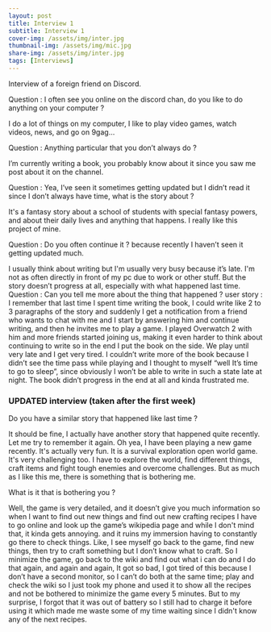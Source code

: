 ```yaml
---
layout: post
title: Interview 1
subtitle: Interview 1
cover-img: /assets/img/inter.jpg
thumbnail-img: /assets/img/mic.jpg
share-img: /assets/img/inter.jpg
tags: [Interviews]
---
```


Interview of a foreign friend on Discord.

Question : I often see you online on the discord chan, do you like to do anything on your
computer ?

I do a lot of things on my computer, I like to play video games, watch videos, news, and go
on 9gag…

Question : Anything particular that you don’t always do ?

I’m currently writing a book, you probably know about it since you saw me post about it on
the channel.

Question : Yea, I’ve seen it sometimes getting updated but I didn’t read it since I don’t always
have time, what is the story about ?

It's a fantasy story about a school of students with special fantasy powers, and about their
daily lives and anything that happens. I really like this project of mine.

Question : Do you often continue it ? because recently I haven’t seen it getting updated
much.

I usually think about writing but I'm usually very busy because it’s late. I'm not as often
directly in front of my pc due to work or other stuff.
But the story doesn’t progress at all, especially with what happened last time.
Question : Can you tell me more about the thing that happened ?
user story : I remember that last time I spent time writing the book, I could write like 2 to 3
paragraphs of the story and suddenly I get a notification from a friend who wants to chat with
me and I start by answering him and continue writing, and then he invites me to play a
game. I played Overwatch 2 with him and more friends started joining us, making it even
harder to think about continuing to write so in the end I put the book on the side.
We play until very late and I get very tired. I couldn’t write more of the book because I didn’t
see the time pass while playing and I thought to myself “well It’s time to go to sleep”, since
obviously I won’t be able to write in such a state late at night. The book didn’t progress in the
end at all and kinda frustrated me.



### UPDATED interview (taken after the first week)

Do you have a similar story that happened like last time ? 

It should be fine, I actually have another story that happened quite recently. Let me try to remember it again.
Oh yea, I have been playing a new game recently. It's actually very fun. It is a survival exploration open world game. 
It's very challenging too. I have to explore the world, find different things, craft items and fight tough enemies and overcome challenges. 
But as much as I like this me, there is something that is bothering me.

What is it that is bothering you ?

Well, the game is very detailed, and it doesn’t give you much information so when I want to find out new things and find out new crafting recipes I have to go online and look up the game’s wikipedia page and while I don't mind that, it kinda gets annoying. and it ruins my immersion having to constantly go there to check things. Like, I see myself go back to the game, find new things, then try to craft something but I don’t know what to craft. So I minimize the game, go back to the wiki and find out what i can do and I do that again, and again and again, It got so bad, I got tired of this because I don’t have a second monitor, so I can’t do both at the same time; play and check the wiki so I just took my phone and used it to show all the recipes and not be bothered to minimize the game every 5 minutes. But to my surprise, I forgot that it was out of battery so I still had to charge it before using it which made me waste some of my time waiting since I didn't know any of the next recipes.
